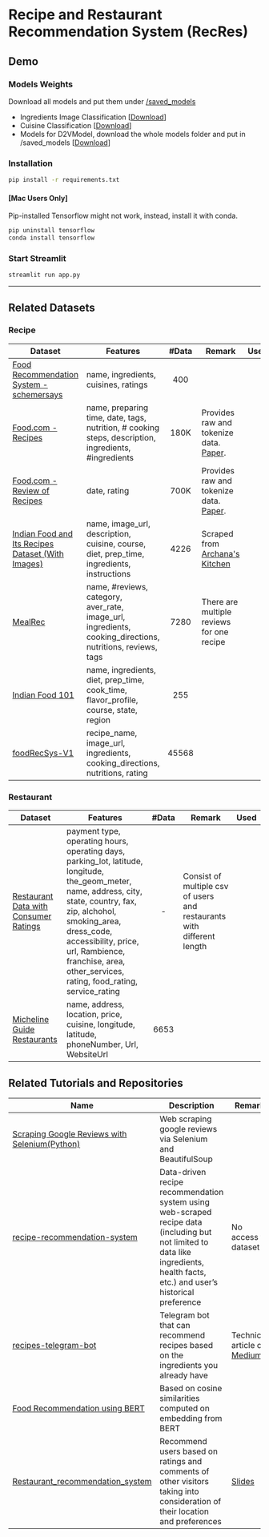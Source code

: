 # Recipe and Restaurant Recommendation System (RecRes)

## Demo

### Models Weights

Download all models and put them under [/saved_models](saved_models)
- Ingredients Image Classification [[Download](https://drive.google.com/drive/folders/14bD6szRrTCwEss9i5jHvZ0mNyCOLuava?usp=drive_link)]
- Cuisine Classification [[Download](https://drive.google.com/file/d/1-jsCInkVSk9To1r0nWCZW8GUx45134VK/view?usp=sharing)]
- Models for D2VModel, download the whole models folder and put in /saved_models [[Download](https://drive.google.com/drive/folders/1lBGBfxXnh_x80Qj_cYpRqE7_OcR8vjdq?usp=sharing)]
### Installation

```bash
pip install -r requirements.txt
```

#### [Mac Users Only]

Pip-installed Tensorflow might not work, instead, install it with conda.
```bash
pip uninstall tensorflow
conda install tensorflow
```

### Start Streamlit

```python
streamlit run app.py
```

---

## Related Datasets

### Recipe

|Dataset|Features|#Data |Remark|Used|
|-------|--------|:----:|------|:---:|
|[Food Recommendation System - schemersays](https://www.kaggle.com/datasets/schemersays/food-recommendation-system?select=1662574418893344.csv)|name, ingredients, cuisines, ratings|400|||
|[Food.com - Recipes](https://www.kaggle.com/datasets/shuyangli94/food-com-recipes-and-user-interactions)|name, preparing time, date, tags, nutrition, # cooking steps, description, ingredients, #ingredients|180K|Provides raw and tokenize data. [Paper](https://aclanthology.org/D19-1613/).|
|[Food.com - Review of Recipes](https://www.kaggle.com/datasets/shuyangli94/food-com-recipes-and-user-interactions)|date, rating|700K|Provides raw and tokenize data. [Paper](https://aclanthology.org/D19-1613/).||
|[Indian Food and Its Recipes Dataset (With Images)](https://www.kaggle.com/datasets/kishanpahadiya/indian-food-and-its-recipes-dataset-with-images)|name, image_url, description, cuisine, course, diet, prep_time, ingredients, instructions| 4226|Scraped from [Archana's Kitchen](https://www.archanaskitchen.com/)||
|[MealRec](https://github.com/WUT-IDEA/MealRec)|name, #reviews, category, aver_rate, image_url, ingredients, cooking_directions, nutritions, reviews, tags|7280|There are multiple reviews for one recipe|
|[Indian Food 101](https://www.kaggle.com/datasets/nehaprabhavalkar/indian-food-101)|name, ingredients, diet, prep_time, cook_time, flavor_profile, course, state, region|255|
|[foodRecSys-V1](https://www.kaggle.com/datasets/elisaxxygao/foodrecsysv1?select=core-data-valid_rating.csv)|recipe_name, image_url, ingredients, cooking_directions, nutritions, rating|45568|
### Restaurant

|Dataset|Features|#Data |Remark|Used|
|-------|--------|:----:|------|:---:|
|[Restaurant Data with Consumer Ratings](https://www.kaggle.com/datasets/uciml/restaurant-data-with-consumer-ratings)|payment type, operating hours, operating days, parking_lot, latitude, longitude, the_geom_meter, name, address, city, state, country, fax, zip, alchohol, smoking_area, dress_code, accessibility, price, url, Rambience, franchise, area, other_services, rating, food_rating, service_rating|-|Consist of multiple csv of users and restaurants with different length|
|[Micheline Guide Restaurants](https://www.kaggle.com/datasets/ngshiheng/michelin-guide-restaurants-2021)|name, address, location, price, cuisine, longitude, latitude, phoneNumber, Url, WebsiteUrl|6653|


## Related Tutorials and Repositories

|Name|Description|Remark|
|---|---|---|
|[Scraping Google Reviews with Selenium(Python)](https://medium.com/@isguzarsezgin/scraping-google-reviews-with-selenium-python-23135ffcc331)|Web scraping google reviews via Selenium and BeautifulSoup|
|[recipe-recommendation-system](https://github.com/ajemerson/recipe-recommendation-system)|Data-driven recipe recommendation system using web-scraped recipe data (including but not limited to data like ingredients, health facts, etc.) and user’s historical preference|No access to dataset
|[recipes-telegram-bot](https://github.com/RomainGratier/recipes-telegram-bot)|Telegram bot that can recommend recipes based on the ingredients you already have|Technical article on [Medium](https://romain-gratier.medium.com/de2d314f565d?source=friends_link&sk=c5280f8c50aa5551d1b36619891e9b4f)|
|[Food Recommendation using BERT](https://www.kaggle.com/code/ajitrajput/food-recommendation-using-bert/input)|Based on cosine similarities computed on embedding from BERT|
|[Restaurant_recommendation_system](https://github.com/MariloyH/Restaurant_recommendation_system)|Recommend users based on ratings and comments of other visitors taking into consideration of their location and preferences|[Slides](https://docs.google.com/presentation/d/1ZlSZUL6SJBcRnLjmMwqcynuWotso9JrDRmxAZ9-IRTA/edit#slide=id.p1/google_docs)
